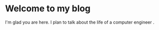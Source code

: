 # Welcome to my blog

I'm glad you are here. I plan to talk about the life of a computer engineer .
